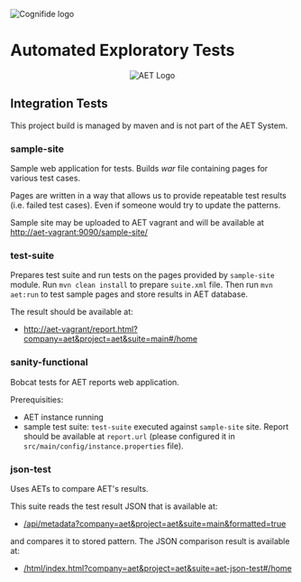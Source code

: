 ![Cognifide logo](http://cognifide.github.io/images/cognifide-logo.png)

# Automated Exploratory Tests
<p align="center">
  <img src="https://github.com/Cognifide/aet/blob/master/misc/img/aet-logo-black.png?raw=true"
         alt="AET Logo"/>
</p>

## Integration Tests

This project build is managed by maven and is not part of the AET System.

### sample-site

Sample web application for tests. Builds *war* file containing pages for various test cases.

Pages are written in a way that allows us to provide repeatable test results
(i.e. failed test cases).
Even if someone would try to update the patterns.


Sample site may be uploaded to AET vagrant and will be available at  
[http://aet-vagrant:9090/sample-site/](http://aet-vagrant:9090/sample-site/)

### test-suite

Prepares test suite and run tests on the pages provided by `sample-site` module.
Run `mvn clean install` to prepare `suite.xml` file.
Then run `mvn aet:run` to test sample pages and store results in AET database.

The result should be available at:

* [http://aet-vagrant/report.html?company=aet&project=aet&suite=main#/home](http://aet-vagrant/report.html?company=aet&project=aet&suite=main#/home)


### sanity-functional

Bobcat tests for AET reports web application.

Prerequisities:

* AET instance running
* sample test suite: `test-suite` executed against `sample-site` site.
Report should be available at `report.url`
(please configured it in `src/main/config/instance.properties` file).


### json-test

Uses AETs to compare AET's results.

This suite reads the test result JSON that is available at:

* [/api/metadata?company=aet&project=aet&suite=main&formatted=true](http://127.0.0.1:8181/api/metadata?company=aet&project=aet&suite=main&formatted=true)

and compares it to stored pattern. The JSON comparison result is available at:

* [/html/index.html?company=aet&project=aet&suite=aet-json-test#/home](http://localhost:8181/html/index.html?company=aet&project=aet&suite=aet-json-test#/home)

